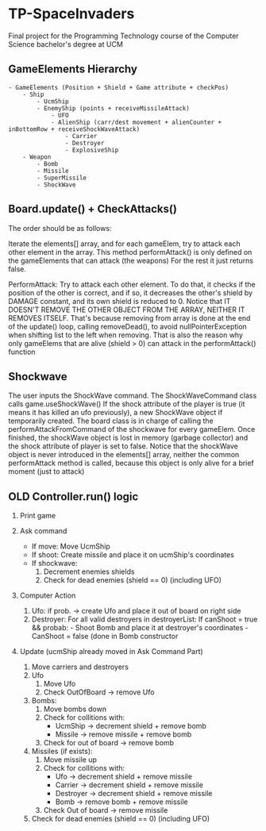 # TP-SpaceInvaders
Final project for the Programming Technology course of the Computer Science bachelor's degree at UCM

## GameElements Hierarchy

	- GameElements (Position + Shield + Game attribute + checkPos)
		- Ship
			- UcmShip
			- EnemyShip (points + receiveMissileAttack)
				- UFO
				- AlienShip (carr/dest movement + alienCounter + inBottomRow + receiveShockWaveAttack)
					- Carrier 
					- Destroyer
					- ExplosiveShip
		- Weapon
			- Bomb
			- Missile
			- SuperMissile
			- ShockWave
			
## Board.update() + CheckAttacks()
The order should be as follows:

Iterate the elements[] array, and for each gameElem, try to attack each other element in the array.
This method performAttack() is only defined on the gameElements that can attack (the weapons)
For the rest it just returns false.

PerformAttack:
Try to attack each other element. To do that, it checks if the position of the other is correct, 
and if so, it decreases the other's shield by DAMAGE constant, and its own shield is reduced to 0.
Notice that IT DOESN'T REMOVE THE OTHER OBJECT FROM THE ARRAY, NEITHER IT REMOVES ITSELF.
That's because removing from array is done at the end of the update() loop, calling removeDead(), 
to avoid nullPointerException when shifting list to the left when removing.
That is also the reason why only gameElems that are alive (shield > 0) can attack in the performAttack() 
function

## Shockwave
The user inputs the ShockWave command.
The ShockWaveCommand class calls game.useShockWave()
If the shock attribute of the player is true (it means it has killed an ufo previously),
a new ShockWave object if temporarily created.
The board class is in charge of calling the performAttackFromCommand of the shockwave for every
gameElem.
Once finished, the shockWave object is lost in memory (garbage collector) and the shock
attribute of player is set to false.
Notice that the shockWave object is never introduced in the elements[] array, neither the common
performAttack method is called, because this object is only alive for a brief moment (just to attack)

## OLD Controller.run() logic

1. Print game

2. Ask command

	- If move: Move UcmShip
	- If shoot: Create missile and place it on ucmShip's coordinates
	- If shockwave:	 
		1. Decrement enemies shields 
		2. Check for dead enemies (shield == 0) (including UFO)

3. Computer Action

	1. Ufo: if prob. -> create Ufo and place it out of board on right side
	2. Destroyer: For all valid destroyers in destroyerList:
		If canShoot = true && probab:
			- Shoot Bomb and place it at destroyer's coordinates
			- CanShoot = false (done in Bomb constructor
			
4. Update (ucmShip already moved in Ask Command Part)

	1. Move carriers and destroyers
	2. Ufo
		1. Move Ufo
		2. Check OutOfBoard -> remove Ufo
	3. Bombs:
		1. Move bombs down
		2. Check for collitions with:
			- UcmShip -> decrement shield + remove bomb
			- Missile -> remove missile + remove bomb
		3. Check for out of board -> remove bomb
	4. Missiles (if exists):
		1. Move missile up
		2. Check for collitions with:
			- Ufo -> decrement shield + remove missile
			- Carrier -> decrement shield + remove missile
			- Destroyer -> decrement shield + remove missile
			- Bomb -> remove bomb + remove missile
		3. Check Out of board -> remove missile
	5. Check for dead enemies (shield == 0) (including UFO)
		
